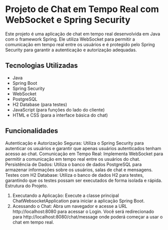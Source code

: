 
# Projeto de Chat em Tempo Real com WebSocket e Spring Security

Este projeto é uma aplicação de chat em tempo real desenvolvida em Java com o framework Spring. Ele utiliza WebSocket para permitir a comunicação em tempo real entre os usuários e é protegido pelo Spring Security para garantir a autenticação e autorização adequadas.

## Tecnologias Utilizadas
* Java
* Spring Boot
* Spring Security
* WebSocket
* PostgreSQL
* H2 Database (para testes)
* JavaScript (para funções do lado do cliente)
* HTML e CSS (para a interface básica do chat)

## Funcionalidades
Autenticação e Autorização Seguras: Utiliza o Spring Security para autenticar os usuários e garantir que apenas usuários autenticados tenham acesso ao chat.
Comunicação em Tempo Real: Implementa WebSocket para permitir a comunicação em tempo real entre os usuários do chat.
Persistência de Dados: Utiliza o banco de dados PostgreSQL para armazenar informações sobre os usuários, salas de chat e mensagens.
Testes com H2 Database: Utiliza o banco de dados H2 para testes, garantindo que os testes possam ser executados de forma isolada e rápida.
Estrutura do Projeto.

1. Executando a Aplicação: Execute a classe principal ChatWebsocketApplication para iniciar a aplicação Spring Boot.
2. Acessando o Chat: Abra um navegador e acesse a URL http://localhost:8080 para acessar o Login. Você será redirecionado para http://localhost:8080/chat/message onde poderá começar a usar o chat em tempo real.
